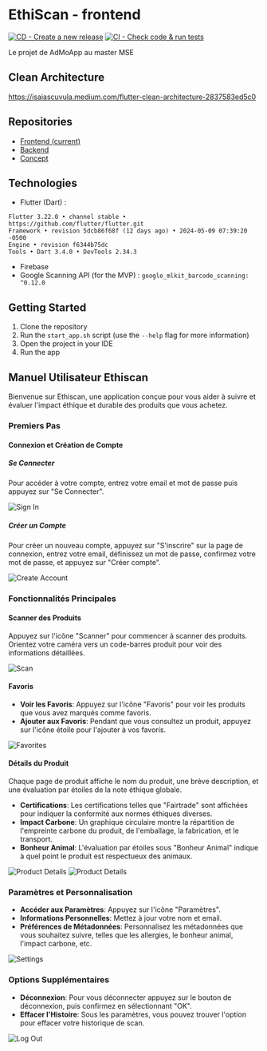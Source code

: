 # EthiScan - frontend
[![CD - Create a new release](https://github.com/MA-AdMoApp-EthiScan/frontend/actions/workflows/continuousDeployment.yaml/badge.svg)](https://github.com/MA-AdMoApp-EthiScan/frontend/actions/workflows/continuousDeployment.yaml)
[![CI - Check code & run tests](https://github.com/MA-AdMoApp-EthiScan/frontend/actions/workflows/super-linter.yaml/badge.svg)](https://github.com/MA-AdMoApp-EthiScan/frontend/actions/workflows/super-linter.yaml)

Le projet de AdMoApp au master MSE

## Clean Architecture

<https://isaiascuvula.medium.com/flutter-clean-architecture-2837583ed5c0>

## Repositories

- [Frontend (current)](https://github.com/MA-AdMoApp-EthiScan/frontend)
- [Backend](https://github.com/MA-AdMoApp-EthiScan/backend)
- [Concept](https://github.com/MA-AdMoApp-EthiScan/concept)

## Technologies
- Flutter (Dart) :
```
Flutter 3.22.0 • channel stable • https://github.com/flutter/flutter.git
Framework • revision 5dcb86f68f (12 days ago) • 2024-05-09 07:39:20 -0500
Engine • revision f6344b75dc
Tools • Dart 3.4.0 • DevTools 2.34.3
```
- Firebase
- Google Scanning API (for the MVP) : `google_mlkit_barcode_scanning: ^0.12.0`

## Getting Started

1. Clone the repository
2. Run the `start_app.sh` script (use the `--help` flag for more information)
3. Open the project in your IDE
4. Run the app


## Manuel Utilisateur Ethiscan

Bienvenue sur Ethiscan, une application conçue pour vous aider à suivre et évaluer l'impact éthique et durable des produits que vous achetez.

### Premiers Pas

#### Connexion et Création de Compte

##### Se Connecter

Pour accéder à votre compte, entrez votre email et mot de passe puis appuyez sur "Se Connecter".

![Sign In](assets/images/manual/login.png)

##### Créer un Compte

Pour créer un nouveau compte, appuyez sur "S'inscrire" sur la page de connexion, entrez votre email, définissez un mot de passe, confirmez votre mot de passe, et appuyez sur "Créer compte".

![Create Account](assets/images/manual/register.png)

### Fonctionnalités Principales

#### Scanner des Produits

Appuyez sur l'icône "Scanner" pour commencer à scanner des produits. Orientez votre caméra vers un code-barres produit pour voir des informations détaillées.

![Scan](assets/images/manual/scan.png)

#### Favoris

- **Voir les Favoris**: Appuyez sur l'icône "Favoris" pour voir les produits que vous avez marqués comme favoris.
- **Ajouter aux Favoris**: Pendant que vous consultez un produit, appuyez sur l'icône étoile pour l'ajouter à vos favoris.

![Favorites](assets/images/manual/favoris.png)

#### Détails du Produit

Chaque page de produit affiche le nom du produit, une brève description, et une évaluation par étoiles de la note éthique globale.

- **Certifications**: Les certifications telles que "Fairtrade" sont affichées pour indiquer la conformité aux normes éthiques diverses.
- **Impact Carbone**: Un graphique circulaire montre la répartition de l'empreinte carbone du produit, de l'emballage, la fabrication, et le transport.
- **Bonheur Animal**: L'évaluation par étoiles sous "Bonheur Animal" indique à quel point le produit est respectueux des animaux.

![Product Details](assets/images/manual/produit_1.png)
![Product Details](assets/images/manual/produit_2.png)

### Paramètres et Personnalisation

- **Accéder aux Paramètres**: Appuyez sur l'icône "Paramètres".
- **Informations Personnelles**: Mettez à jour votre nom et email.
- **Préférences de Métadonnées**: Personnalisez les métadonnées que vous souhaitez suivre, telles que les allergies, le bonheur animal, l'impact carbone, etc.

![Settings](assets/images/manual/parametre.png)

### Options Supplémentaires

- **Déconnexion**: Pour vous déconnecter appuyez sur le bouton de déconnexion, puis confirmez en sélectionnant "OK".
- **Effacer l'Histoire**: Sous les paramètres, vous pouvez trouver l'option pour effacer votre historique de scan.

![Log Out](assets/images/manual/logout.png)
